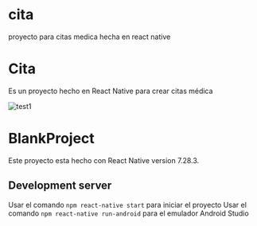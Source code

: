 # cita
proyecto para citas medica hecha en react native

# Cita
Es un proyecto hecho en React Native para crear citas médica


![test1](https://repository-images.githubusercontent.com/296977181/3d027400-0104-11eb-9fdb-43f4bd51f34a)

# BlankProject

Este proyecto esta hecho con React Native version 7.28.3.

## Development server

Usar el comando `npm react-native start` para iniciar el proyecto
Usar el comando `npm react-native run-android` para el emulador Android Studio 


